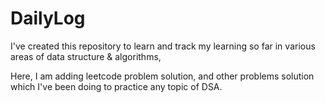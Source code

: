 # DailyLog

I've created this repository to learn and track my learning so far in various areas of data structure & algorithms, 

Here, I am adding leetcode problem solution, and other problems solution which I've been doing to practice any topic of DSA.

